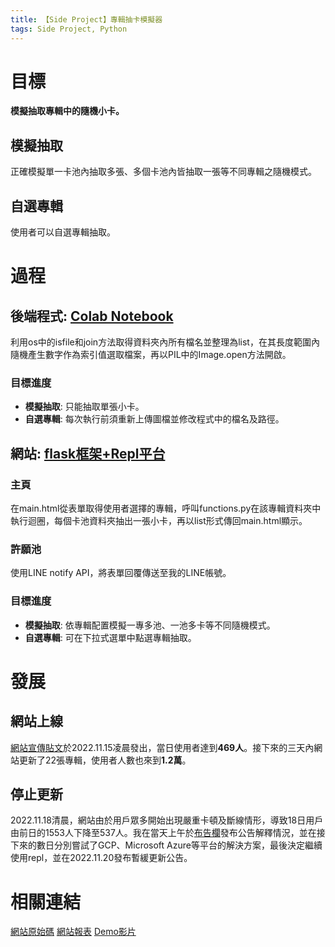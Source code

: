 ```yaml
---
title: 【Side Project】專輯抽卡模擬器
tags: Side Project, Python
---
```



# 目標
**模擬抽取專輯中的隨機小卡。**

## 模擬抽取
正確模擬單一卡池內抽取多張、多個卡池內皆抽取一張等不同專輯之隨機模式。
## 自選專輯
使用者可以自選專輯抽取。

# 過程
## 後端程式: [Colab Notebook](https://colab.research.google.com/drive/16ToOt2bjUphALWUt-ZJGgla5ancQKRV8?usp=sharing)
利用os中的isfile和join方法取得資料夾內所有檔名並整理為list，在其長度範圍內隨機產生數字作為索引值選取檔案，再以PIL中的Image.open方法開啟。
### 目標進度
- **模擬抽取**: 只能抽取單張小卡。
- **自選專輯**: 每次執行前須重新上傳圖檔並修改程式中的檔名及路徑。


## 網站: [flask框架+Repl平台](https://drawmytime.elsie094081.repl.co/)
### 主頁
在main.html從表單取得使用者選擇的專輯，呼叫functions.py在該專輯資料夾中執行迴圈，每個卡池資料夾抽出一張小卡，再以list形式傳回main.html顯示。
### 許願池
使用LINE notify API，將表單回覆傳送至我的LINE帳號。
### 目標進度
- **模擬抽取**: 依專輯配置模擬一專多池、一池多卡等不同隨機模式。
- **自選專輯**: 可在下拉式選單中點選專輯抽取。

# 發展
## 網站上線
[網站宣傳貼文](https://www.facebook.com/photo/?fbid=456416949934310&set=a.417246533851352)於2022.11.15凌晨發出，當日使用者達到**469人**。接下來的三天內網站更新了22張專輯，使用者人數也來到**1.2萬**。

## 停止更新
2022.11.18清晨，網站由於用戶眾多開始出現嚴重卡頓及斷線情形，導致18日用戶由前日的1553人下降至537人。我在當天上午於[布告欄](https://hackmd.io/@Q23RF/HJESj-48i)發布公告解釋情況，並在接下來的數日分別嘗試了GCP、Microsoft Azure等平台的解決方案，最後決定繼續使用repl，並在2022.11.20發布暫緩更新公告。

# 相關連結
[網站原始碼](https://github.com/Q23RF/DrawMyTime)
[網站報表](https://drive.google.com/drive/folders/1olZW7FuTo9vUnFr3ARli0yiKEoGcnQ2m?usp=sharing)
[Demo影片](https://drive.google.com/file/d/1GVuJRiAKhet9WSHOiIGF6mr82m0IFDYA/view?usp=sharing)
